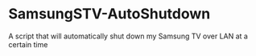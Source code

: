 # SamsungSTV-AutoShutdown
A script that will automatically shut down my Samsung TV over LAN at a certain time
